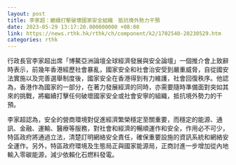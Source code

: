 ```yaml
---
layout: post
title: 李家超：繼續打擊破壞國家安全組織　抵抗境外勢力干預
date: 2023-05-29 13:17:20.000000000 +08:00
link: https://news.rthk.hk/rthk/ch/component/k2/1702540-20230529.htm
categories: rthk
---
```


行政長官李家超出席「博鰲亞洲論壇全球經濟發展與安全論壇」一個推介會上致辭時表示，前幾年香港經歷社會暴亂，國家安全和社會治安受到嚴重威脅，自從國安法實施以及完善選舉制度後，國家安全在香港得到有力維護，社會回復秩序。他認為，香港作為國家的一部分，在著力發展經濟的同時，亦需要隨時準備面對突如其來的挑戰，將繼續打擊任何破壞國家安全或社會安寧的組織，抵抗境外勢力的干預。

李家超認為，安全的營商環境對促進經濟繁榮穩定至關重要，而穩定的能源、通訊、金融、運輸、醫療等服務，對社會和經濟的暢順運作和安全，作用必不可少，特區政府將通過立法，清楚訂明網絡安全責任，確保重要設施的資訊系統和網絡安全運作。另外，特區政府環境及生態局正與國家能源局，正商討進一步增加從內地輸入零碳能源，減少依賴化石燃料發電。
